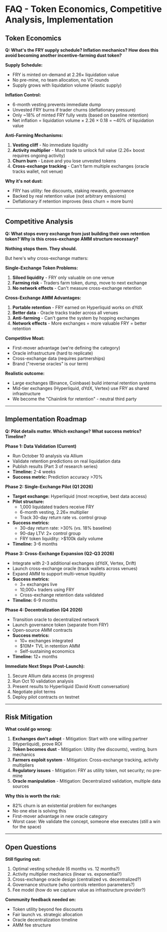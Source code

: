 # FAQ - Token Economics, Competitive Analysis, Implementation

## Token Economics

**Q: What's the FRY supply schedule? Inflation mechanics? How does this avoid becoming another incentive-farming dust token?**

**Supply Schedule:**
- FRY is minted on-demand at 2.26× liquidation value
- No pre-mine, no team allocation, no VC rounds
- Supply grows with liquidation volume (elastic supply)

**Inflation Control:**
- 6-month vesting prevents immediate dump
- Unvested FRY burns if trader churns (deflationary pressure)
- Only ~18% of minted FRY fully vests (based on baseline retention)
- Net inflation = liquidation volume × 2.26 × 0.18 = ~40% of liquidation value

**Anti-Farming Mechanisms:**
1. **Vesting cliff** - No immediate liquidity
2. **Activity multiplier** - Must trade to unlock full value (2.26× boost requires ongoing activity)
3. **Churn burn** - Leave and you lose unvested tokens
4. **Cross-exchange tracking** - Can't farm multiple exchanges (oracle tracks wallet, not venue)

**Why it's not dust:**
- FRY has utility: fee discounts, staking rewards, governance
- Backed by real retention value (not arbitrary emissions)
- Deflationary if retention improves (less churn = more burn)

---

## Competitive Analysis

**Q: What stops every exchange from just building their own retention token? Why is this cross-exchange AMM structure necessary?**

**Nothing stops them. They should.**

But here's why cross-exchange matters:

**Single-Exchange Token Problems:**
1. **Siloed liquidity** - FRY only valuable on one venue
2. **Farming risk** - Traders farm token, dump, move to next exchange
3. **No network effects** - Can't measure cross-exchange retention

**Cross-Exchange AMM Advantages:**
1. **Portable retention** - FRY earned on Hyperliquid works on dYdX
2. **Better data** - Oracle tracks trader across all venues
3. **Anti-farming** - Can't game the system by hopping exchanges
4. **Network effects** - More exchanges = more valuable FRY = better retention

**Competitive Moat:**
- First-mover advantage (we're defining the category)
- Oracle infrastructure (hard to replicate)
- Cross-exchange data (requires partnerships)
- Brand ("reverse oracles" is our term)

**Realistic outcome:**
- Large exchanges (Binance, Coinbase) build internal retention systems
- Mid-tier exchanges (Hyperliquid, dYdX, Vertex) use FRY as shared infrastructure
- We become the "Chainlink for retention" - neutral third party

---

## Implementation Roadmap

**Q: Pilot details matter. Which exchange? What success metrics? Timeline?**

**Phase 1: Data Validation (Current)**
- Run October 10 analysis via Allium
- Validate retention predictions on real liquidation data
- Publish results (Part 3 of research series)
- **Timeline:** 2-4 weeks
- **Success metric:** Prediction accuracy >70%

**Phase 2: Single-Exchange Pilot (Q1 2026)**
- **Target exchange:** Hyperliquid (most receptive, best data access)
- **Pilot structure:**
  - 1,000 liquidated traders receive FRY
  - 6-month vesting, 2.26× multiplier
  - Track 30-day return rate vs. control group
- **Success metrics:**
  - 30-day return rate: >30% (vs. 18% baseline)
  - 90-day LTV: 2× control group
  - FRY token liquidity: >$100k daily volume
- **Timeline:** 3-6 months

**Phase 3: Cross-Exchange Expansion (Q2-Q3 2026)**
- Integrate with 2-3 additional exchanges (dYdX, Vertex, Drift)
- Launch cross-exchange oracle (track wallets across venues)
- Expand AMM to support multi-venue liquidity
- **Success metrics:**
  - 3+ exchanges live
  - 10,000+ traders using FRY
  - Cross-exchange retention data validated
- **Timeline:** 6-9 months

**Phase 4: Decentralization (Q4 2026)**
- Transition oracle to decentralized network
- Launch governance token (separate from FRY)
- Open-source AMM contracts
- **Success metrics:**
  - 10+ exchanges integrated
  - $10M+ TVL in retention AMM
  - Self-sustaining economics
- **Timeline:** 12+ months

**Immediate Next Steps (Post-Launch):**
1. Secure Allium data access (in progress)
2. Run Oct 10 validation analysis
3. Present results to Hyperliquid (David Knott conversation)
4. Negotiate pilot terms
5. Deploy pilot contracts on testnet

---

## Risk Mitigation

**What could go wrong:**

1. **Exchanges don't adopt** - Mitigation: Start with one willing partner (Hyperliquid), prove ROI
2. **Token becomes dust** - Mitigation: Utility (fee discounts), vesting, burn mechanics
3. **Farmers exploit system** - Mitigation: Cross-exchange tracking, activity multipliers
4. **Regulatory issues** - Mitigation: FRY as utility token, not security; no pre-mine
5. **Oracle manipulation** - Mitigation: Decentralized validation, multiple data sources

**Why this is worth the risk:**
- 82% churn is an existential problem for exchanges
- No one else is solving this
- First-mover advantage in new oracle category
- Worst case: We validate the concept, someone else executes (still a win for the space)

---

## Open Questions

**Still figuring out:**
1. Optimal vesting schedule (6 months vs. 12 months?)
2. Activity multiplier mechanics (linear vs. exponential?)
3. Cross-exchange oracle design (centralized vs. decentralized?)
4. Governance structure (who controls retention parameters?)
5. Fee model (how do we capture value as infrastructure provider?)

**Community feedback needed on:**
- Token utility beyond fee discounts
- Fair launch vs. strategic allocation
- Oracle decentralization timeline
- AMM fee structure
